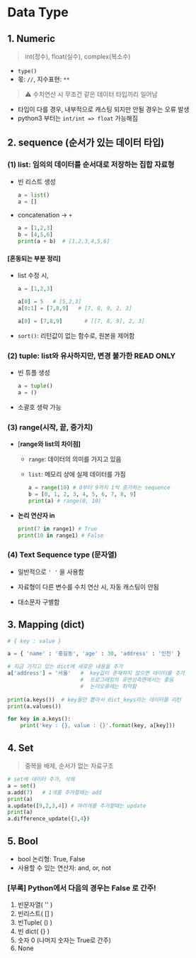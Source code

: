 # Data Type

## 1. Numeric

> int(정수), float(실수), complex(복소수)

- `type()`
- 몫: `//`, 지수표현: `**`

> ⚠️ 수치연산 시 무조건 같은 데이터 타입끼리 일어남

- 타입이 다를 경우, 내부적으로 캐스팅 되지만 안될 경우는 오류 발생
- python3 부터는 `int/int => float` 가능해짐



## 2. sequence (순서가 있는 데이터 타입)

### (1) **list: 임의의 데이터를 순서대로 저장하는 집합 자료형**

   - 빈 리스트 생성

     ```python
     a = list()
     a = []
     ```

   - concatenation → `+`

     ```python
     a = [1,2,3]
     b = [4,5,6]
     print(a + b)  # [1,2,3,4,5,6]
     ```

   #### [혼동되는 부분 정리]

   - list 수정 시,

     ```python
     a = [1,2,3]
     
     a[0] = 5   # [5,2,3]
     a[0:1] = [7,8,9]   # [7, 8, 9, 2, 3]
     
     a[0] = [7,8,9]       # [[7, 8, 9], 2, 3]
     ```

   - `sort()`: 리턴값이 없는 함수로, 원본을 제어함

     

### (2) **tuple: list와 유사하지만, 변경 불가한 READ ONLY**

   - 빈 튜플 생성

     ```python
     a = tuple()
     a = ()
     ```

   - 소괄호 생략 가능



### (3) **range(시작, 끝, 증가치)**

- [**range와 list의 차이점]**

  - `range`: 데이터의 의미를 가지고 있음

  - `list`: 메모리 상에 실제 데이터를 가짐

    ```python
    a = range(10) # 0부터 9까지 1씩 증가하는 sequence
    b = [0, 1, 2, 3, 4, 5, 6, 7, 8, 9]
    print(a) # range(0, 10)
    ```

- **논리 연산자 in**

  ```python
  print(7 in range1) # True
  print(10 in range1) # False
  ```



### (4) Text Sequence type (문자열)

- 일반적으로 `' '` 을 사용함

- 자료형이 다른 변수를 수치 연산 시, 자동 캐스팅이 안됨

- 대소문자 구별함

  

## 3. Mapping (dict)

```python
# { key : value }

a = { 'name' : '홍길동', 'age' : 30, 'address' : '인천' }

# 지금 가지고 있는 dict에 새로운 내용을 추가
a['address'] = '서울'   #  key값이 존재하지 않으면 데이터를 추가
                       #  프로그래밍의 유연성측면에서는 좋음
                       #  논리오류에는 취약함
        
print(a.keys())  # key들만 뽑아서 dict_keys라는 데이터를 리턴
print(a.values())

for key in a.keys(): 
    print('key : {}, value : {}'.format(key, a[key]))
```



## 4. Set

> 중복을 배제, 순서가 없는 자료구조

```python
# set에 데이터 추가, 삭제
a = set()
a.add(7)   # 1개를 추가할때는 add
print(a)
a.update([9,2,3,4]) # 여러개를 추가할때는 update 
print(a)
a.difference_update({3,4})
```



## 5. Bool

- bool 논리형: True, False
- 사용할 수 있는 연산자: and, or, not

### [부록] Python에서 다음의 경우는 False 로 간주!

1. 빈문자열( '' )
2. 빈리스트( [] )
3. 빈Tuple( () )
4. 빈 dict( {} )
5. 숫자 0 (나머지 숫자는 True로 간주)
6. None